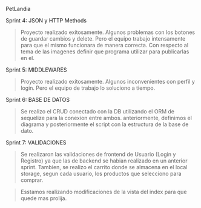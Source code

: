 PetLandia

Sprint 4: JSON y HTTP Methods

> Proyecto realizado exitosamente. Algunos problemas con los botones de guardar cambios y delete. Pero el equipo trabajo intensamente para que el mismo funcionara de manera correcta. Con respecto al tema de las imagenes definir que programa utilizar para publicarlas en el.

Sprint 5: MIDDLEWARES

> Proyecto realizado exitosamente. Algunos inconvenientes con perfil y login. Pero el equipo de trabajo lo soluciono a tiempo.

Sprint 6: BASE DE DATOS

> Se realizo el CRUD conectado con la DB utilizando el ORM de sequelize para la conexion entre ambos. anteriormente, definimos el diagrama y posteriormente el script con la estructura de la base de dato.

Sprint 7: VALIDACIONES

> Se realizaron las validaciones de frontend de Usuario (Login y Registro) ya que las de backend se habian realizado en un anterior sprint. Tambien, se realizo el carrito donde se almacena en el local storage, segun cada usuario, los productos que selecciono para comprar.

> Esstamos realizando modificaciones de la vista del index para que quede mas prolija.